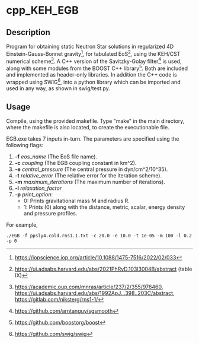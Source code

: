 # cpp_KEH_EGB

## Description

Program for obtaining static Neutron Star solutions in regularized 4D Einstein-Gauss-Bonnet gravity[^1], for tabulated EoS[^2], using the KEH/CST numerical scheme[^3].
A C++ version of the Savitzky-Golay filter[^4] is used, along with some modules from the BOOST C++ library[^5]. Both are included and implemented as header-only libraries. In addition the C++ code is wrapped using SWIG[^6], into a python library which can be imported and used in any way, as shown in swig/test.py. 

## Usage

Compile, using the provided makefile. Type "make" in the main directory, where the makefile is also located, to create the executionable file.
   
EGB.exe takes 7 inputs in-turn. The parameters are specified using the following flags:

1. **-f** *eos_name* (The EoS file name).
2. **-c** *coupling* (The EGB coupling constant in km^2).
4. **-e** *central_pressure* (The central pressure in dyn/cm^2/10^35).
5. **-t** *relative_error* (The relative error for the iteration scheme).
6. **-m** *maximum_iterations* (The maximum number of iterations).
7. **-l** *relaxation_factor*
8. **-p** *print_option*:
    -  0: Prints gravitational mass M and radius R.
    -  1: Prints (0) along with the distance, metric, scalar, energy density and pressure profiles.


For example,

```
./EGB -f ppsly4.cold.rns1.1.txt -c 20.0 -e 10.0 -t 1e-05 -m 100 -l 0.2 -p 0
```
[^1]:https://iopscience.iop.org/article/10.1088/1475-7516/2022/02/033
[^2]:https://ui.adsabs.harvard.edu/abs/2021PhRvD.103l3004B/abstract (table IX)
[^3]:https://academic.oup.com/mnras/article/237/2/355/976460, https://ui.adsabs.harvard.edu/abs/1992ApJ...398..203C/abstract, https://gitlab.com/niksterg/rns1-1/
[^4]:https://github.com/arntanguy/sgsmooth
[^5]:https://github.com/boostorg/boost
[^6]:https://github.com/swig/swig

